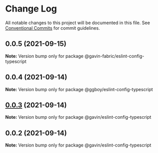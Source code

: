 # Change Log

All notable changes to this project will be documented in this file.
See [Conventional Commits](https://conventionalcommits.org) for commit guidelines.

## 0.0.5 (2021-09-15)

**Note:** Version bump only for package @gavin-fabric/eslint-config-typescript





## 0.0.4 (2021-09-14)

**Note:** Version bump only for package @ggboy/eslint-config-typescript





## [0.0.3](https://github.com/G-G-boy/fabric/compare/@gavin/eslint-config-typescript@0.0.2...@gavin/eslint-config-typescript@0.0.3) (2021-09-14)

**Note:** Version bump only for package @gavin/eslint-config-typescript





## 0.0.2 (2021-09-14)

**Note:** Version bump only for package @gavin/eslint-config-typescript
